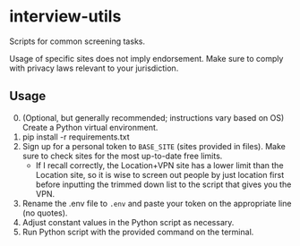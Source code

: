 # interview-utils
Scripts for common screening tasks. 

Usage of specific sites does not imply endorsement. Make sure to comply with privacy laws relevant to your jurisdiction.

## Usage
0) (Optional, but generally recommended; instructions vary based on OS) Create a Python virtual environment.
1) pip install -r requirements.txt
2) Sign up for a personal token to `BASE_SITE` (sites provided in files). Make sure to check sites for the most up-to-date free limits.
    - If I recall correctly, the Location+VPN site has a lower limit than the Location site, so it is wise to screen out people by just location first before inputting the trimmed down list to the script that gives you the VPN. 
3) Rename the .env file to `.env` and paste your token on the appropriate line (no quotes).
4) Adjust constant values in the Python script as necessary.
5) Run Python script with the provided command on the terminal.